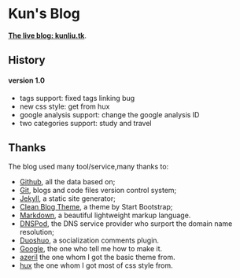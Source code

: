 # Kun's Blog

**[The live blog: kunliu.tk](http://kunliu.tk/)**.

## History

#### version 1.0

+ tags support: fixed tags linking bug
+ new css style: get from hux
+ google analysis support: change the google analysis ID
+ two categories support: study and travel 



## Thanks

The blog used many tool/service,many thanks to:

* [Github](https://github.com/), all the data based on;
* [Git](https://git-scm.com/), blogs and code files version control system;
* [Jekyll](http://jekyllrb.com/), a static site generator;
* [Clean Blog Theme](https://github.com/IronSummitMedia/startbootstrap-clean-blog-jekyll), a theme by Start Bootstrap;
* [Markdown](https://daringfireball.net/projects/markdown/), a beautiful lightweight markup language.
* [DNSPod](https://www.dnspod.cn/), the DNS service provider who surport the domain name resolution;
* [Duoshuo](http://duoshuo.com/), a socialization comments plugin.
* [Google](http://google.com), the one who tell me how to make it.
* [azeril](http://azeril.me/) the one whom I got the basic theme from.
* [hux](http://huangxuan.me/) the one whom I got most of css style from.


